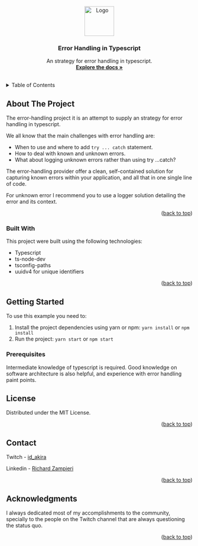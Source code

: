 <a name="readme-top"></a>

<!-- PROJECT LOGO -->
<br />
<div align="center">
  <a href="https://github.com/rsaz/error-handling-typescript/blob/main/media/error-handling.png">
    <img src="images/logo.png" alt="Logo" width="80" height="80">
  </a>

  <h3 align="center">Error Handling in Typescript</h3>

  <p align="center">
    An strategy for error handling in typescript.
    <br />
    <a href="address for typedoc"><strong>Explore the docs »</strong></a>
    <br />
    <br />
  </p>
</div>

<!-- TABLE OF CONTENTS -->
<details>
  <summary>Table of Contents</summary>
  <ol>
    <li>
      <a href="#about-the-project">About The Project</a>
      <ul>
        <li><a href="#built-with">Built With</a></li>
      </ul>
    </li>
    <li>
      <a href="#getting-started">Getting Started</a>
      <ul>
        <li><a href="#prerequisites">Prerequisites</a></li>
        <li><a href="#installation">Installation</a></li>
      </ul>
    </li>
    <li><a href="#license">License</a></li>
    <li><a href="#contact">Contact</a></li>
    <li><a href="#acknowledgments">Acknowledgments</a></li>
  </ol>
</details>

<!-- ABOUT THE PROJECT -->

## About The Project

The error-handling project it is an attempt to supply an strategy for error handling in typescript.

We all know that the main challenges with error handling are:

-   When to use and where to add `try ... catch` statement.
-   How to deal with known and unknown errors.
-   What about logging unknown errors rather than using try ...catch?

The error-handling provider offer a clean, self-contained solution for capturing known errors within your application, and all that in one single line of code.

For unknown error I recommend you to use a logger solution detailing the error and its context.

<p align="right">(<a href="#readme-top">back to top</a>)</p>

### Built With

This project were built using the following technologies:

-   Typescript
-   ts-node-dev
-   tsconfig-paths
-   uuidv4 for unique identifiers

<p align="right">(<a href="#readme-top">back to top</a>)</p>

<!-- GETTING STARTED -->

## Getting Started

To use this example you need to:

1. Install the project dependencies using yarn or npm: `yarn install` or `npm install`
2. Run the project: `yarn start` or `npm start`

### Prerequisites

Intermediate knowledge of typescript is required. Good knowledge on software architecture is also helpful, and experience with error handling paint points.

<!-- LICENSE -->

## License

Distributed under the MIT License.

<p align="right">(<a href="#readme-top">back to top</a>)</p>

<!-- CONTACT -->

## Contact

Twitch - [id_akira](https://www.twitch.tv/id_akira)

Linkedin - [Richard Zampieri](https://www.linkedin.com/in/richardzampieri/)

<p align="right">(<a href="#readme-top">back to top</a>)</p>

<!-- ACKNOWLEDGMENTS -->

## Acknowledgments

I always dedicated most of my accomplishments to the community, specially to the people on the Twitch channel that are always questioning the status quo.

<p align="right">(<a href="#readme-top">back to top</a>)</p>
